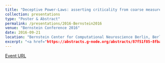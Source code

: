```yaml
---
title: "Deceptive Power-Laws: asserting criticality from coarse measures"
collection: presentations
type: "Poster & Abstract"
permalink: /presentations/2016-Bernstein2016
venue: "Bernstein Conference 2016"
date: 2016-09-21
location: "Bernstein Center for Computational Neuroscience Berlin, Berlin, DE"
excerpt: "<a href="https://abstracts.g-node.org/abstracts/87f51f85-8fba-46c8-8868-0e6647a6111a">Event URL</a>"
---
```


[Event URL](https://abstracts.g-node.org/abstracts/87f51f85-8fba-46c8-8868-0e6647a6111a)

